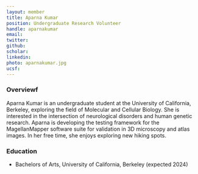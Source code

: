 ```yaml
---
layout: member
title: Aparna Kumar
position: Undergraduate Research Volunteer
handle: aparnakumar
email: 
twitter:
github:
scholar: 
linkedin: 
photo: aparnakumar.jpg
ucsf: 
---
```


### Overviewf
Aparna Kumar is an undergraduate student at the University of California, Berkeley, exploring the field of Molecular and Cellular Biology. She is interested in the intersection of neurological disorders and human genetic research. Aparna is developing the testing framework for the MagellanMapper software suite for validation in 3D microscopy and atlas images. In her free time, she enjoys exploring new hiking spots.

### Education
- Bachelors of Arts, University of California, Berkeley (expected 2024)
